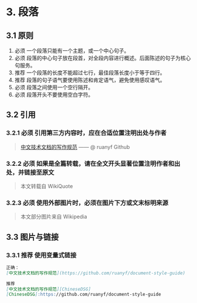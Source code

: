# 3. 段落

## 3.1 原则

1. 必须 一个段落只能有一个主题，或一个中心句子。
1. 必须 段落的中心句子放在段首，对全段内容进行概述。后面陈述的句子为核心句服务。
1. 推荐 一个段落的长度不能超过七行，最佳段落长度小于等于四行。
1. 推荐 段落的句子语气要使用陈述和肯定语气，避免使用感叹语气。
1. 必须 段落之间使用一个空行隔开。
1. 必须 段落开头不要使用空白字符。

## 3.2 引用

### 3.2.1 必须 引用第三方内容时，应在合适位置注明出处与作者

> [中文技术文档的写作规范](https://github.com/ruanyf/document-style-guide) —— @ ruanyf Github

### 3.2.2 必须 如果是全篇转载，请在全文开头显著位置注明作者和出处，并链接至原文

> 本文转载自 WikiQuote

### 3.2.3 必须 使用外部图片时，必须在图片下方或文末标明来源

> 本文部分图片来自 Wikipedia

## 3.3 图片与链接

### 3.3.1 推荐 使用变量式链接

```Markdown
正确：
[中文技术文档的写作规范](https://github.com/ruanyf/document-style-guide)

推荐
[中文技术文档的写作规范][ChineseDSG]
[ChineseDSG]:https://github.com/ruanyf/document-style-guide
```
